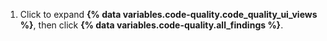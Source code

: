 1. Click to expand **{% data variables.code-quality.code_quality_ui_views %}**, then click **{% data variables.code-quality.all_findings %}**.
